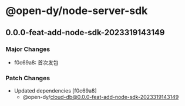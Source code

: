 # @open-dy/node-server-sdk

## 0.0.0-feat-add-node-sdk-2023319143149

### Major Changes

- f0c69a8: 首次发包

### Patch Changes

- Updated dependencies [f0c69a8]
  - @open-dy/cloud-db@0.0.0-feat-add-node-sdk-2023319143149
